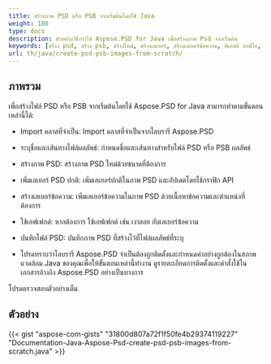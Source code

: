 ```yaml
---
title: สร้างภาพ PSD หรือ PSB จากเริ่มต้นโดยใช้ Java
weight: 100
type: docs
description: ตัวอย่างวิธีการใช้ Aspose.PSD for Java เพื่อสร้างภาพ Psd จากเริ่มต้น
keywords: [สร้าง psd, สร้าง psb, สร้างใหม่, สร้างเลเยอร์, สร้างเลเยอร์ข้อความ, พีเอสดี อาพีไอ, จาวา, ตัวอย่างโค้ด]
url: th/java/create-psd-psb-images-from-scratch/
---
```


## **ภาพรวม**
เพื่อสร้างไฟล์ PSD หรือ PSB จากเริ่มต้นโดยใช้ Aspose.PSD for Java สามารถทำตามขั้นตอนเหล่านี้ได้:

- Import คลาสที่จำเป็น: Import คลาสที่จำเป็นจากไลบรารี Aspose.PSD

- ระบุชื่อและเส้นทางไฟล์ผลลัพธ์: กำหนดชื่อและเส้นทางสำหรับไฟล์ PSD หรือ PSB ผลลัพธ์

- สร้างภาพ PSD: สร้างภาพ PSD ใหม่ด้วยขนาดที่ต้องการ

- เพิ่มเลเยอร์ PSD ปกติ: เพิ่มเลเยอร์ปกติในภาพ PSD และอัปเดตโดยใช้กราฟิก API

- สร้างเลเยอร์ข้อความ: เพิ่มเลเยอร์ข้อความในภาพ PSD ด้วยเนื้อหาข้อความและตำแหน่งที่ต้องการ

- ใช้เอฟเฟกต์: หากต้องการ ใช้เอฟเฟกต์ เช่น เงาลอย กับเลเยอร์ข้อความ

- บันทึกไฟล์ PSD: บันทึกภาพ PSD ที่สร้างไว้ที่ไฟล์ผลลัพธ์ที่ระบุ

- โปรดทราบว่าไลบรารี Aspose.PSD จำเป็นต้องถูกติดตั้งและกำหนดค่าอย่างถูกต้องในสภาพแวดล้อม Java ของคุณเพื่อให้ขั้นตอนเหล่านี้ทำงาน ดูรายละเอียดการติดตั้งและคำสั่งใช้ในเอกสารอ้างอิง Aspose.PSD อย่างเป็นทางการ

โปรดตรวจสอบตัวอย่างเต็ม

## **ตัวอย่าง**
{{< gist "aspose-com-gists" "31800d807a72f1f50fe4b29374119227" "Documentation-Java-Aspose-Psd-create-psd-psb-images-from-scratch.java" >}}
